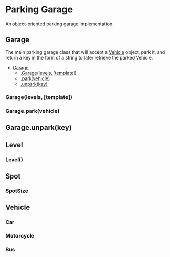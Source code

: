 # Parking Garage

An object-oriented parking garage implementation.

<a name="garage"></a>

## Garage

The main parking garage class that will accept a [Vehicle](#Vehicle) object, park it, and return a key in the form of a string to later retrieve the parked Vehicle.

* [Garage](#garage)
    * [.Garage(levels, [template])](#garage+new)
    * [.park(vehicle)](#garage+park)
    * [.unpark(key)](#garage+unpark)

<a name="garage+new"></a>

### Garage(levels, [template])

<a name="garage+park"></a>

### Garage.park(vehicle)

<a name="garage+unpark"></a>

## Garage.unpark(key)

<a name="level"></a>

## Level

### Level()


## Spot

### SpotSize

## Vehicle

### Car

### Motorcycle

### Bus
